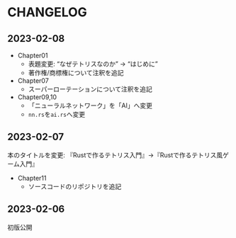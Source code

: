 # CHANGELOG

## 2023-02-08
- Chapter01
    - 表題変更: “なぜテトリスなのか” → “はじめに”
    - 著作権/商標権について注釈を追記
- Chapter07
    - スーパーローテーションについて注釈を追記
- Chapter09,10
    - 「ニューラルネットワーク」を「AI」へ変更
    - `nn.rs`を`ai.rs`へ変更

## 2023-02-07
本のタイトルを変更: 『Rustで作るテトリス入門』→『Rustで作るテトリス風ゲーム入門』
- Chapter11
    - ソースコードのリポジトリを追記

## 2023-02-06
初版公開
